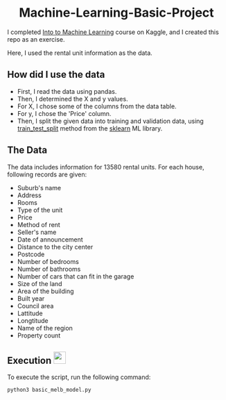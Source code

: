 <br /><br />
<div align="center">
<h1 align="center">Machine-Learning-Basic-Project
</h1>
</div>

I completed [Into to Machine Learning](https://www.kaggle.com/learn/intro-to-machine-learning) course on Kaggle, and I created this repo as an exercise.

Here, I used the rental unit information as the data.

## How did I use the data

<ul>
  <li>First, I read the data using pandas.
  <li>Then, I determined the X and y values.
  <li>For X, I chose some of the columns from the data table.
  <li>For y, I chose the 'Price' column.
  <li>Then, I split the given data into training and validation data, 
    using  <a href="https://scikit-learn.org/stable/modules/generated/sklearn.model_selection.train_test_split.html">train_test_split</a> 
    method from the <a href="https://scikit-learn.org/">sklearn</a> ML library.
</ul>

## The Data

The data includes information for 13580 rental units. For each house, following records are given:
<ul>
  <li>Suburb's name</li>
  <li>Address</li>
  <li>Rooms</li>
  <li>Type of the unit</li>  
  <li>Price</li>  
  <li>Method of rent</li>  
  <li>Seller's name</li>  
  <li>Date of announcement</li>  
  <li>Distance to the city center</li>
  <li>Postcode</li>
  <li>Number of bedrooms</li>
  <li>Number of bathrooms</li>
  <li>Number of cars that can fit in the garage</li>
  <li>Size of the land</li>
  <li>Area of the building</li>
  <li>Built year</li>
  <li>Council area</li>
  <li>Lattitude</li>
  <li>Longtitude</li>
  <li>Name of the region</li>
  <li>Property count</li>
</ul>

  
  
<div>
<h2>Execution <img src = "https://media2.giphy.com/media/QssGEmpkyEOhBCb7e1/giphy.gif?cid=ecf05e47a0n3gi1bfqntqmob8g9aid1oyj2wr3ds3mg700bl&rid=giphy.gif" width = 28px></h2>
</div>

To execute the script, run the following command:
```sh
python3 basic_melb_model.py
```

